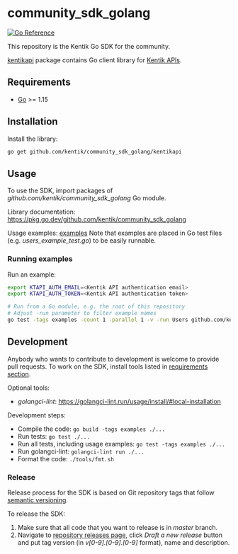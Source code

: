 # community_sdk_golang

[![Go Reference](https://pkg.go.dev/badge/github.com/kentik/community_sdk_golang.svg)](https://pkg.go.dev/github.com/kentik/community_sdk_golang)

This repository is the Kentik Go SDK for the community.

[kentikapi](kentikapi) package contains Go client library for [Kentik APIs](https://kb.kentik.com/v0/Ab09.htm).

## Requirements

- [Go](https://golang.org/doc/install) >= 1.15

## Installation

Install the library:

```bash
go get github.com/kentik/community_sdk_golang/kentikapi
```

## Usage

To use the SDK, import packages of _github.com/kentik/community_sdk_golang_ Go module.

Library documentation: <https://pkg.go.dev/github.com/kentik/community_sdk_golang>

Usage examples: [examples](./examples)
Note that examples are placed in Go test files (e.g. _users_example_test.go_) to be easily runnable.

### Running examples

Run an example:

```bash
export KTAPI_AUTH_EMAIL=<Kentik API authentication email>
export KTAPI_AUTH_TOKEN=<Kentik API authentication token>

# Run from a Go module, e.g. the root of this repository
# Adjust -run parameter to filter example names
go test -tags examples -count 1 -parallel 1 -v -run Users github.com/kentik/community_sdk_golang/examples
```

## Development

Anybody who wants to contribute to development is welcome to provide pull requests. To work on the SDK, install tools listed in [requirements section](#requirements).

Optional tools:
- _golangci-lint_: <https://golangci-lint.run/usage/install/#local-installation>

Development steps:
- Compile the code: `go build -tags examples ./...`
- Run tests: `go test ./...`
- Run all tests, including usage examples: `go test -tags examples ./...`
- Run golangci-lint: `golangci-lint run ./...`
- Format the code: `./tools/fmt.sh`

### Release

Release process for the SDK is based on Git repository tags that follow [semantic versioning](https://semver.org/).

To release the SDK:
1. Make sure that all code that you want to release is in _master_ branch.
1. Navigate to [repository releases page](https://github.com/kentik/community_sdk_golang/releases), click _Draft a new release_ button and put tag version (in _v\[0-9].\[0-9].\[0-9]_ format), name and description.
